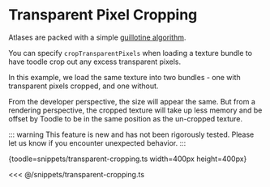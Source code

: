 # Transparent Pixel Cropping

Atlases are packed with a simple [guillotine algorithm](https://en.wikipedia.org/wiki/Guillotine_cutting).

You can specify `cropTransparentPixels` when loading a texture bundle to have toodle crop out any excess transparent pixels.

In this example, we load the same texture into two bundles - one with transparent pixels cropped, and one without.

From the developer perspective, the size will appear the same. But from a rendering perspective, the cropped texture will take up less memory and be offset by Toodle to be in the same position as the un-cropped texture.

::: warning
This feature is new and has not been rigorously tested.
Please let us know if you encounter unexpected behavior.
:::

{toodle=snippets/transparent-cropping.ts width=400px height=400px}

<<< @/snippets/transparent-cropping.ts